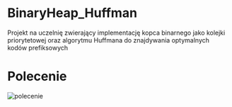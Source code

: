 # BinaryHeap_Huffman
 Projekt na uczelnię zwierający implementację kopca binarnego jako kolejki priorytetowej oraz algorytmu Huffmana do znajdywania optymalnych kodów prefiksowych

# Polecenie
 ![polecenie](https://github.com/Wahares/BinaryHeap_Kruskal/assets/102261228/8af80ae1-a376-45ad-9d25-cf1d235f235d)


